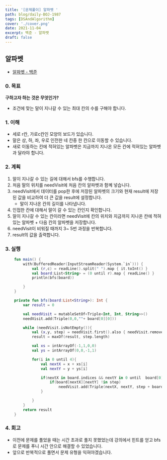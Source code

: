```yaml
---
title: '[문제풀이] 알파벳 '
path: blog/daily-BOJ-1987
tags: [DSAndAlgorithm]
cover: './cover.png'
date: 2021-11-04
excerpt: 백준 - 알파벳
draft: false
---
```


## 알파벳

- [알파벳 - 백준](https://www.acmicpc.net/problem/1987)

### 0. 목표

**구하고자 하는 것은 무엇인가?**

- 조건에 맞는 말이 지나갈 수 있는 최대 칸의 수를 구해야 합니다.

### 1. 이해

- 세로 r칸, 가로c칸인 모양의 보드가 있습니다.
- 말은 상, 하, 좌, 우로 인전한 네 칸중 한 칸으로 이동할 수 있습니다.
- 새로 이동하는 칸에 적혀있는 알파벳은 지금까지 지나온 모든 칸에 적혀있는 알파벳과 달라야 합니다.

### 2. 계획

1. 말이 지나갈 수 있는 길에 대해서 bfs를 수행합니다.
2. 처음 말의 위치를 needVisit에 처음 칸의 알파벳과 함꼐 넣습니다.
3. needVisit에서 데이터를 pop한 후에 저장된 알파벳의 크기와 현재 result에 저장된 값을 비교하여 더 큰 값을 result에 설정합니다.
   - 말이 지나온 칸의 길이를 나타냅니다.
4. 인접한 칸에 대해서 말이 갈 수 있는 칸인지 확인합니다.
5. 말이 지나갈 수 있는 칸이라면 needVisit에 칸의 위치와 지금까지 지나온 칸에 적혀있는 알파벳 + 다음 칸의 알파벳을 저장합니다.
6. needVisit이 비워질 때까지 3~ 5번 과정을 반복합니다.
7. result의 값을 출력합니다.

### 3. 실행

```kotlin
    fun main() {
        with(BufferedReader(InputStreamReader(System.`in`))) {
            val (r,c) = readLine().split(" ").map { it.toInt() }
            val board:List<String> = (0 until r).map { readLine() }
            println(bfs(board))

        }
    }

    private fun bfs(board:List<String>): Int {
        var result = 0

        val needVisit = mutableSetOf<Triple<Int, Int, String>>()
        needVisit.add(Triple(0,0,""+ board[0][0]))

        while (needVisit.isNotEmpty()){
            val (x,y, step) = needVisit.first().also { needVisit.remove(it) }
            result = maxOf(result, step.length)

            val xs = intArrayOf(-1,1,0,0)
            val ys = intArrayOf(0,0,-1,1)

            for(i in 0 until 4){
                val nextX = x + xs[i]
                val nextY = y + ys[i]

                if(nextX in board.indices && nextY in 0 until  board[0].length ){
                    if(board[nextX][nextY] !in step)
                        needVisit.add(Triple(nextX, nextY, step + board[nextX][nextY]))
                }

            }
        }
        return result
    }
```

### 4. 회고

- 이전에 문제를 풀었을 때는 시간 초과로 풀지 못했었는데 강의에서 힌트를 얻고 bfs로 문제를 푸니 시간 안으로 해결할 수 있었습니다.
- 앞으로 반복적으로 풀면서 문제 유형을 익혀야겠습니다.
